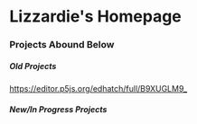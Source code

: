 <html>
    <body>
        <h1>Lizzardie's Homepage</h1>
        <h3>Projects Abound Below</h3>
        <h5>Old Projects</h5>
            <a href="url">https://editor.p5js.org/edhatch/full/B9XUGLM9_</a>
        <h5>New/In Progress Projects</h5>
    </body>
</html>
